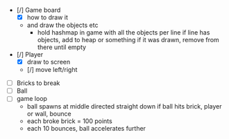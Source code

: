 - [/] Game board
    - [x] how to draw it
    - and draw the objects etc
        - hold hashmap in game
        with all the objects per line
        if line has objects, add to heap or something
        if it was drawn, remove from there until empty
- [/] Player
    - [x] draw to screen
    - [/] move left/right
- [ ] Bricks to break
- [ ] Ball
- [ ] game loop
    - ball spawns at middle directed straight down
    if ball hits brick, player or wall, bounce
    - each broke brick = 100 points
    - each 10 bounces, ball accelerates further

